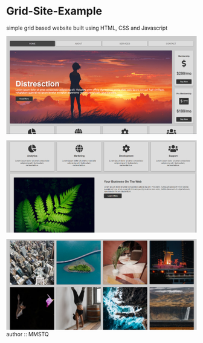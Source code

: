 # Grid-Site-Example
simple grid based website built using HTML, CSS and Javascript

![Screenshot 1](Capture.PNG)

![Screenshot 2](Capture1.PNG)

![Screenshot 3](Capture2.PNG)
author :: MMSTQ 
